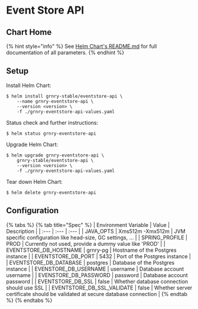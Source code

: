 # Event Store API

## Chart Home

{% hint style="info" %}
See [Helm Chart's README.md](https://github.com/syncier/grnry-eventstore-api/tree/master/helm) for full documentation of all parameters.
{% endhint %}

## Setup

Install Helm Chart:

```text
$ helm install grnry-stable/eventstore-api \
    --name grnry-eventstore-api \
    --version <version> \
    -f ./grnry-eventstore-api-values.yaml
```

Status check and further instructions:

```text
$ helm status grnry-eventstore-api
```

Upgrade Helm Chart:

```text
$ helm upgrade grnry-eventstore-api \
    grnry-stable/eventstore-api \
    --version <version> \
    -f ./grnry-eventstore-api-values.yaml
```

Tear down Helm Chart:

```text
$ helm delete grnry-eventstore-api
```

## Configuration

{% tabs %}
{% tab title="Spec" %}
| Environment Variable | Value | Description |
| :--- | :--- | :--- |
| JAVA\_OPTS | Xms512m -Xmx512m | JVM specific configuration like head-size, GC settings, ... |
| SPRING\_PROFILE | PROD | Currently not used, provide a dummy value like 'PROD' |
| EVENTSTORE\_DB\_HOSTNAME | grnry-pg | Hostname of the Postgres instance |
| EVENTSTORE\_DB\_PORT | 5432 | Port of the Postgres instance |
| EVENTSTORE\_DB\_DATABASE | postgres | Database of the Postgres instance |
| EVENSTORE\_DB\_USERNAME | username | Database account username |
| EVENSTORE\_DB\_PASSWORD | password | Database account password |
| EVENTSTORE\_DB\_SSL | false | Whether database connection should use SSL |
| EVENTSTORE\_DB\_SSL\_VALIDATE | false | Whether server certificate should be validated at secure database connection |
{% endtab %}
{% endtabs %}

